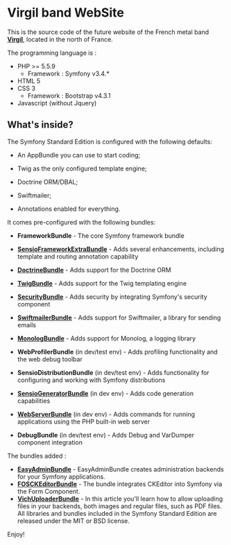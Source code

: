 Virgil band WebSite
========================

This is the source code of the future website of the French metal band [**Virgil**][16], located in the north of France.

The programming language is :
   * PHP >= 5.5.9
        * Framework : Symfony v3.4.*
   * HTML 5
   * CSS 3
        * Framework : Bootstrap v4.3.1
   * Javascript (without Jquery)


What's inside?
--------------

The Symfony Standard Edition is configured with the following defaults:

  * An AppBundle you can use to start coding;

  * Twig as the only configured template engine;

  * Doctrine ORM/DBAL;

  * Swiftmailer;

  * Annotations enabled for everything.

It comes pre-configured with the following bundles:

  * **FrameworkBundle** - The core Symfony framework bundle

  * [**SensioFrameworkExtraBundle**][6] - Adds several enhancements, including
    template and routing annotation capability

  * [**DoctrineBundle**][7] - Adds support for the Doctrine ORM

  * [**TwigBundle**][8] - Adds support for the Twig templating engine

  * [**SecurityBundle**][9] - Adds security by integrating Symfony's security
    component

  * [**SwiftmailerBundle**][10] - Adds support for Swiftmailer, a library for
    sending emails

  * [**MonologBundle**][11] - Adds support for Monolog, a logging library

  * **WebProfilerBundle** (in dev/test env) - Adds profiling functionality and
    the web debug toolbar

  * **SensioDistributionBundle** (in dev/test env) - Adds functionality for
    configuring and working with Symfony distributions

  * [**SensioGeneratorBundle**][13] (in dev env) - Adds code generation
    capabilities

  * [**WebServerBundle**][14] (in dev env) - Adds commands for running applications
    using the PHP built-in web server

  * **DebugBundle** (in dev/test env) - Adds Debug and VarDumper component
    integration
    
The bundles added :

  * [**EasyAdminBundle**][17] - EasyAdminBundle creates administration backends for your Symfony applications.
  * [**FOSCKEditorBundle**][18] - The bundle integrates CKEditor into Symfony via the Form Component.
  * [**VichUploaderBundle**][19] - In this article you'll learn how to allow uploading files in your backends, both images and regular files, such as PDF files.
All libraries and bundles included in the Symfony Standard Edition are
released under the MIT or BSD license.

Enjoy!

[1]:  https://symfony.com/doc/3.4/setup.html
[6]:  https://symfony.com/doc/current/bundles/SensioFrameworkExtraBundle/index.html
[7]:  https://symfony.com/doc/3.4/doctrine.html
[8]:  https://symfony.com/doc/3.4/templating.html
[9]:  https://symfony.com/doc/3.4/security.html
[10]: https://symfony.com/doc/3.4/email.html
[11]: https://symfony.com/doc/3.4/logging.html
[13]: https://symfony.com/doc/current/bundles/SensioGeneratorBundle/index.html
[14]: https://symfony.com/doc/current/setup/built_in_web_server.html
[15]: https://symfony.com/doc/current/setup.html
[16]: https://www.facebook.com/virgil.metal/
[17]: https://symfony.com/doc/master/bundles/EasyAdminBundle/index.html
[18]: https://symfony.com/doc/current/bundles/FOSCKEditorBundle/index.html
[19]: https://symfony.com/doc/master/bundles/EasyAdminBundle/integration/vichuploaderbundle.html